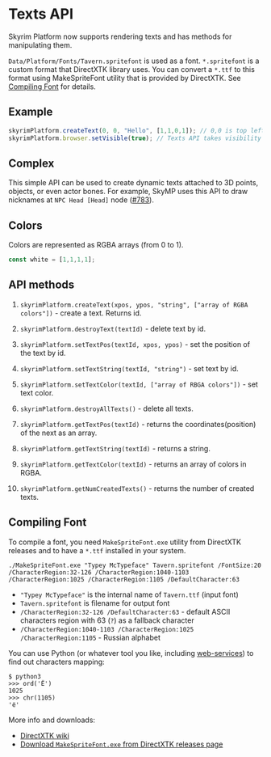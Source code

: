 # Texts API

Skyrim Platform now supports rendering texts and has methods for manipulating them.

`Data/Platform/Fonts/Tavern.spritefont` is used as a font.
`*.spritefont` is a custom format that DirectXTK library uses.
You can convert a `*.ttf` to this format using MakeSpriteFont utility that is
provided by DirectXTK. See [Compiling Font](#compiling-font) for details.

## Example
```typescript
skyrimPlatform.createText(0, 0, "Hello", [1,1,0,1]); // 0,0 is top left. Non-ASCII character are not yet supported.
skyrimPlatform.browser.setVisible(true); // Texts API takes visibility flag from the browser
```

## Complex

This simple API can be used to create dynamic texts attached to 3D points, objects, or even actor bones.
For example, SkyMP uses this API to draw nicknames  at `NPC Head [Head]` node
([#783](https://github.com/skyrim-multiplayer/skymp/pull/783/files)).

## Colors

Colors are represented as RGBA arrays (from 0 to 1).
```typescript
const white = [1,1,1,1];
```

## API methods

1) ```skyrimPlatform.createText(xpos, ypos, "string", ["array of RGBA colors"])``` - create a text.
Returns id.

2) ```skyrimPlatform.destroyText(textId)``` - delete text by id.

3) ```skyrimPlatform.setTextPos(textId, xpos, ypos)``` - set the position of the text by id.

4) ```skyrimPlatform.setTextString(textId, "string")``` - set text by id.

5) ```skyrimPlatform.setTextColor(textId, ["array of RBGA colors"])``` - set text color.

6) ```skyrimPlatform.destroyAllTexts()``` - delete all texts.

7) ```skyrimPlatform.getTextPos(textId)``` - returns the coordinates(position) of the next as an array.

8) ```skyrimPlatform.getTextString(textId)``` - returns a string.

9) ```skyrimPlatform.getTextColor(textId)``` - returns an array of colors in RGBA.

10) ```skyrimPlatform.getNumCreatedTexts()``` - returns the number of created texts.


## Compiling Font

To compile a font, you need `MakeSpriteFont.exe` utility from DirectXTK releases
and to have a `*.ttf` installed in your system.

```
./MakeSpriteFont.exe "Typey McTypeface" Tavern.spritefont /FontSize:20 /CharacterRegion:32-126 /CharacterRegion:1040-1103 /CharacterRegion:1025 /CharacterRegion:1105 /DefaultCharacter:63
```

* `"Typey McTypeface"` is the internal name of `Tavern.ttf` (input font)
* `Tavern.spritefont` is filename for output font
* `/CharacterRegion:32-126 /DefaultCharacter:63` - default ASCII characters region with 63 (`?`) as a fallback character
* `/CharacterRegion:1040-1103 /CharacterRegion:1025 /CharacterRegion:1105` - Russian alphabet

You can use Python (or whatever tool you like, including
[web-services](https://onlineutf8tools.com/convert-utf8-to-code-points))
to find out characters mapping:
```
$ python3
>>> ord('Ё')
1025
>>> chr(1105)
'ё'
```

More info and downloads:
* [DirectXTK wiki](https://github.com/microsoft/DirectXTK/wiki/MakeSpriteFont)
* [Download `MakeSpriteFont.exe` from DirectXTK releases page](https://github.com/microsoft/DirectXTK/releases)
